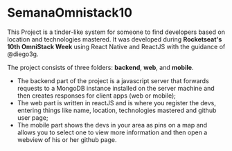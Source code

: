 # SemanaOmnistack10

This Project is a tinder-like system for someone to find developers based on location and technologies mastered. It was developed during **Rocketseat's 10th OmniStack Week** using React Native and ReactJS with the guidance of @diego3g.

The project consists of three folders: **backend**, **web**, and **mobile**.

- The backend part of the project is a javascript server that forwards requests to a MongoDB instance installed on the server machine and then creates responses for client apps (web or mobile);
- The web part is written in reactJS and is where you register the devs, entering things like name, location, technologies mastered and github user page;
- The mobile part shows the devs in your area as pins on a map and allows you to select one to view more information and then open a webview of his or her github page.
